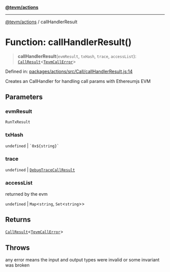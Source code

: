 [**@tevm/actions**](../README.md)

***

[@tevm/actions](../globals.md) / callHandlerResult

# Function: callHandlerResult()

> **callHandlerResult**(`evmResult`, `txHash`, `trace`, `accessList`): [`CallResult`](../type-aliases/CallResult.md)\<[`TevmCallError`](../type-aliases/TevmCallError.md)\>

Defined in: [packages/actions/src/Call/callHandlerResult.js:14](https://github.com/evmts/tevm-monorepo/blob/main/packages/actions/src/Call/callHandlerResult.js#L14)

Creates an CallHandler for handling call params with Ethereumjs EVM

## Parameters

### evmResult

`RunTxResult`

### txHash

`undefined` | `` `0x${string}` ``

### trace

`undefined` | [`DebugTraceCallResult`](../type-aliases/DebugTraceCallResult.md)

### accessList

returned by the evm

`undefined` | `Map`\<`string`, `Set`\<`string`\>\>

## Returns

[`CallResult`](../type-aliases/CallResult.md)\<[`TevmCallError`](../type-aliases/TevmCallError.md)\>

## Throws

any error means the input and output types were invalid or some invariant was broken
